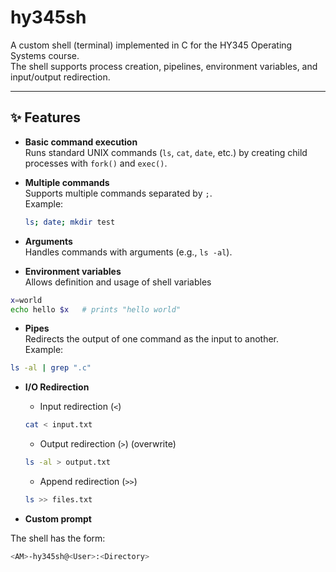 # hy345sh

A custom shell (terminal) implemented in C for the HY345 Operating Systems course.  
The shell supports process creation, pipelines, environment variables, and input/output redirection.

---

## ✨ Features

- **Basic command execution**  
  Runs standard UNIX commands (`ls`, `cat`, `date`, etc.) by creating child processes with `fork()` and `exec()`.

- **Multiple commands**  
  Supports multiple commands separated by `;`.  
  Example:  
  ```bash
  ls; date; mkdir test

- **Arguments**  
    Handles commands with arguments (e.g., `ls -al`).

- **Environment variables**  
    Allows definition and usage of shell variables

```bash
x=world
echo hello $x   # prints "hello world"
```

- **Pipes**  
    Redirects the output of one command as the input to another.  
Example:

```bash
ls -al | grep ".c"
```

- **I/O Redirection**
    - Input redirection (`<`)
    ```bash
    cat < input.txt
    ```
    
    - Output redirection (`>`) (overwrite)
    ```bash
    ls -al > output.txt
    ```
    - Append redirection (`>>`)
    ```bash
    ls >> files.txt
    ```

- **Custom prompt**

The shell has the form:

```bash
<AM>-hy345sh@<User>:<Directory>
```
